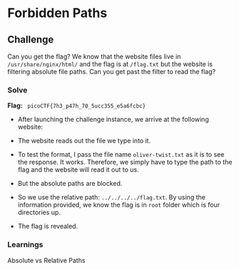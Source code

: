 # Forbidden Paths

## Challenge
Can you get the flag? We know that the website files live in `/usr/share/nginx/html/` and the flag is at `/flag.txt` but the website is filtering absolute file paths. Can you get past the filter to read the flag?

### Solve
**Flag:** ` picoCTF{7h3_p47h_70_5ucc355_e5a6fcbc}`

- After launching the challenge instance, we arrive at the following website:

- The website reads out the file we type into it.
- To test the format, I pass the file name `oliver-twist.txt` as it is to see the response. It works. Therefore, we simply have to type the path to the flag and the website will read it out to us.
- But the absolute paths are blocked.
- So we use the relative path: `../../../../flag.txt`. By using the information provided, we know the flag is in `root` folder which is four directories up.
- The flag is revealed.

### Learnings
Absolute vs Relative Paths
